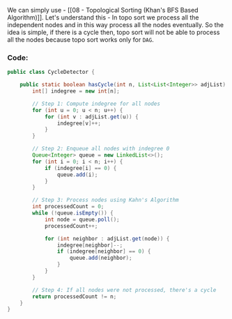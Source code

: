 We can simply use - [[08 - Topological Sorting (Khan's BFS Based Algorithm)]].
Let's understand this -
In topo sort we process all the independent nodes and in this way process all the nodes eventually. So the idea is simple, if there is a cycle then, topo sort will not be able to process all the nodes because topo sort works only for `DAG`.

### Code:


```java
public class CycleDetector {

    public static boolean hasCycle(int n, List<List<Integer>> adjList) {
        int[] indegree = new int[n];

        // Step 1: Compute indegree for all nodes
        for (int u = 0; u < n; u++) {
            for (int v : adjList.get(u)) {
                indegree[v]++;
            }
        }

        // Step 2: Enqueue all nodes with indegree 0
        Queue<Integer> queue = new LinkedList<>();
        for (int i = 0; i < n; i++) {
            if (indegree[i] == 0) {
                queue.add(i);
            }
        }

        // Step 3: Process nodes using Kahn's Algorithm
        int processedCount = 0;
        while (!queue.isEmpty()) {
            int node = queue.poll();
            processedCount++;

            for (int neighbor : adjList.get(node)) {
                indegree[neighbor]--;
                if (indegree[neighbor] == 0) {
                    queue.add(neighbor);
                }
            }
        }

        // Step 4: If all nodes were not processed, there's a cycle
        return processedCount != n;
    }
}
```